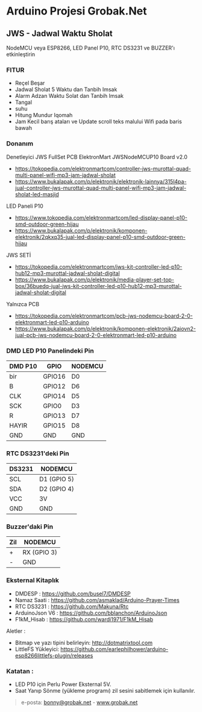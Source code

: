 # Arduino Projesi Grobak.Net

## JWS - Jadwal Waktu Sholat

NodeMCU veya ESP8266, LED Panel P10, RTC DS3231 ve BUZZER'ı etkinleştirin

### FITUR

- Reçel Beşar
- Jadwal Sholat 5 Waktu dan Tanbih Imsak
- Alarm Adzan Waktu Solat dan Tanbih Imsak
- Tangal
- suhu
- Hitung Mundur Iqomah
- Jam Kecil barış ataları ve Update scroll teks malului Wifi pada baris bawah

### Donanım

Denetleyici JWS FullSet PCB ElektronMart JWSNodeMCUP10 Board v2.0
- https://tokopedia.com/elektronmartcom/controller-jws-murottal-quad-multi-panel-wifi-mp3-jam-jadwal-sholat
- https://www.bukalapak.com/p/elektronik/elektronik-lainnya/315l4pa-jual-controller-jws-murottal-quad-multi-panel-wifi-mp3-jam-jadwal-sholat-led-masjid

LED Paneli P10
- https://www.tokopedia.com/elektronmartcom/led-display-panel-p10-smd-outdoor-green-hijau
- https://www.bukalapak.com/p/elektronik/komponen-elektronik/2qkxq35-jual-led-display-panel-p10-smd-outdoor-green-hijau


JWS SETİ
- https://tokopedia.com/elektronmartcom/jws-kit-controller-led-p10-hub12-mp3-murottal-jadwal-sholat-digital
- https://www.bukalapak.com/p/elektronik/media-player-set-top-box/36buedq-jual-jws-kit-controller-led-p10-hub12-mp3-murottal-jadwal-sholat-digital


Yalnızca PCB
- https://tokopedia.com/elektronmartcom/pcb-jws-nodemcu-board-2-0-elektronmart-led-p10-arduino
- https://www.bukalapak.com/p/elektronik/komponen-elektronik/2aiovn2-jual-pcb-jws-nodemcu-board-2-0-elektronmart-led-p10-arduino



### DMD LED P10 Panelindeki Pin

| DMD P10 | GPIO | NODEMCU |
| ------- | ---- | ------- |
| bir | GPIO16 | D0 |
| B | GPIO12 | D6 |
| CLK | GPIO14 | D5 |
| SCK | GPIO0 | D3 |
| R | GPIO13 | D7 |
| HAYIR | GPIO15 | D8 |
| GND | GND | GND |

### RTC DS3231'deki Pin

| DS3231 | NODEMCU |
| ------ | ------- |
| SCL | D1 (GPIO 5) |
| SDA | D2 (GPIO 4) |
| VCC | 3V |
| GND | GND |

### Buzzer'daki Pin

| Zil | NODEMCU |
| ------ | ------- |
| + | RX (GPIO 3) |
| - | GND |

### Eksternal Kitaplık
- DMDESP : https://github.com/busel7/DMDESP
- Namaz Saati : https://github.com/asmaklad/Arduino-Prayer-Times
- RTC DS3231 : https://github.com/Makuna/Rtc
- ArduinoJson V6 : https://github.com/bblanchon/ArduinoJson
- F1kM_Hisab : https://github.com/wardi1971/F1kM_Hisab

Aletler :
- Bitmap ve yazı tipini belirleyin: http://dotmatrixtool.com
- LittleFS Yükleyici: https://github.com/earlephilhower/arduino-esp8266littlefs-plugin/releases

        
### Katatan :
- LED P10 için Perlu Power Eksternal 5V.
- Saat Yanıp Sönme (yükleme programı) zil sesini sabitlemek için kullanılır.

> e-posta: bonny@grobak.net - www.grobak.net
